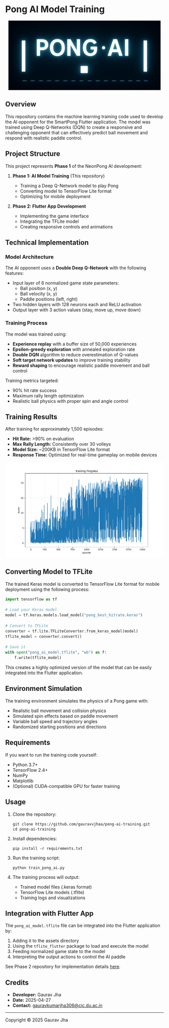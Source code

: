 # Pong AI Model Training

<p align="center">
  <img src="assets/pong4.png" alt="Pong AI" style="height:220px;">
</p>

## Overview

This repository contains the machine learning training code used to develop the AI opponent for the SmartPong Flutter application. The model was trained using Deep Q-Networks (DQN) to create a responsive and challenging opponent that can effectively predict ball movement and respond with realistic paddle control.

## Project Structure

This project represents **Phase 1** of the NeonPong AI development:

1. **Phase 1: AI Model Training** (This repository)
   - Training a Deep Q-Network model to play Pong
   - Converting model to TensorFlow Lite format
   - Optimizing for mobile deployment

2. **Phase 2: Flutter App Development**
   - Implementing the game interface
   - Integrating the TFLite model
   - Creating responsive controls and animations

## Technical Implementation

### Model Architecture

The AI opponent uses a **Double Deep Q-Network** with the following features:

- Input layer of 6 normalized game state parameters:
  - Ball position (x, y)
  - Ball velocity (x, y)
  - Paddle positions (left, right)
- Two hidden layers with 128 neurons each and ReLU activation
- Output layer with 3 action values (stay, move up, move down)

### Training Process

The model was trained using:

- **Experience replay** with a buffer size of 50,000 experiences
- **Epsilon-greedy exploration** with annealed exploration rate
- **Double DQN** algorithm to reduce overestimation of Q-values
- **Soft target network updates** to improve training stability
- **Reward shaping** to encourage realistic paddle movement and ball control

Training metrics targeted:
- 90% hit rate success
- Maximum rally length optimization
- Realistic ball physics with proper spin and angle control

## Training Results

After training for approximately 1,500 episodes:

- **Hit Rate:** >90% on evaluation
- **Max Rally Length:** Consistently over 30 volleys
- **Model Size:** ~200KB in TensorFlow Lite format
- **Response Time:** Optimized for real-time gameplay on mobile devices

![Training Progress](assets/training_results.png)

## Converting Model to TFLite

The trained Keras model is converted to TensorFlow Lite format for mobile deployment using the following process:

```python
import tensorflow as tf

# Load your Keras model
model = tf.keras.models.load_model("pong_best_hitrate.keras")

# Convert to TFLite
converter = tf.lite.TFLiteConverter.from_keras_model(model)
tflite_model = converter.convert()

# Save it
with open("pong_ai_model.tflite", "wb") as f:
    f.write(tflite_model)
```

This creates a highly optimized version of the model that can be easily integrated into the Flutter application.

## Environment Simulation

The training environment simulates the physics of a Pong game with:

- Realistic ball movement and collision physics
- Simulated spin effects based on paddle movement
- Variable ball speed and trajectory angles
- Randomized starting positions and directions

## Requirements

If you want to run the training code yourself:

- Python 3.7+
- TensorFlow 2.4+
- NumPy
- Matplotlib
- (Optional) CUDA-compatible GPU for faster training

## Usage

1. Clone the repository:
   ```
   git clone https://github.com/gauravvjhaa/pong-ai-training.git
   cd pong-ai-training
   ```

2. Install dependencies:
   ```
   pip install -r requirements.txt
   ```

3. Run the training script:
   ```
   python train_pong_ai.py
   ```

4. The training process will output:
   - Trained model files (.keras format)
   - TensorFlow Lite models (.tflite)
   - Training logs and visualizations

## Integration with Flutter App

The `pong_ai_model.tflite` file can be integrated into the Flutter application by:

1. Adding it to the assets directory
2. Using the `tflite_flutter` package to load and execute the model
3. Feeding normalized game state to the model
4. Interpreting the output actions to control the AI paddle

See Phase 2 repository for implementation details [here](https://github.com/gauravvjhaa/SmartPong.git).

## Credits

- **Developer:** Gaurav Jha
- **Date:** 2025-04-27
- **Contact:** gauravkumarjha306@cic.du.ac.in

---

Copyright © 2025 Gaurav Jha
